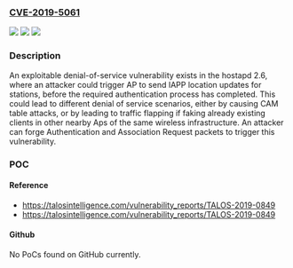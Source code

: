 ### [CVE-2019-5061](https://cve.mitre.org/cgi-bin/cvename.cgi?name=CVE-2019-5061)
![](https://img.shields.io/static/v1?label=Product&message=W1.f1&color=blue)
![](https://img.shields.io/static/v1?label=Version&message=n%2Fa&color=blue)
![](https://img.shields.io/static/v1?label=Vulnerability&message=CWE-440%3A%20Expected%20Behavior%20Violation&color=brighgreen)

### Description

An exploitable denial-of-service vulnerability exists in the hostapd 2.6, where an attacker could trigger AP to send IAPP location updates for stations, before the required authentication process has completed. This could lead to different denial of service scenarios, either by causing CAM table attacks, or by leading to traffic flapping if faking already existing clients in other nearby Aps of the same wireless infrastructure. An attacker can forge Authentication and Association Request packets to trigger this vulnerability.

### POC

#### Reference
- https://talosintelligence.com/vulnerability_reports/TALOS-2019-0849
- https://talosintelligence.com/vulnerability_reports/TALOS-2019-0849

#### Github
No PoCs found on GitHub currently.

